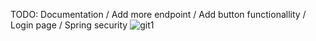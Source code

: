 TODO: Documentation / Add more endpoint / Add button functionallity / Login page / Spring security
![git1](https://github.com/Trollcraft1002/java-mongodb-store/assets/68969028/6ce95da7-a18d-4efc-8c29-27ae0d39509b)
